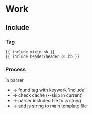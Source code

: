 # Work

## Include

### Tag

    {{ include mixin.bb }}
    {{ include header/header_01.bb }}

### Process

in parser

- -> found tag with keywork 'include'
 - -> check cache (--skip in current)
 - -> parser included file to js string
 - -> add js string to main template file

